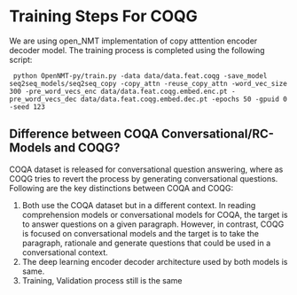 # Training Steps For COQG
We are using open_NMT implementation of copy atttention encoder decoder model. The training process is completed using the following script:
```
 python OpenNMT-py/train.py -data data/data.feat.coqg -save_model seq2seq_models/seq2seq_copy -copy_attn -reuse_copy_attn -word_vec_size 300 -pre_word_vecs_enc data/data.feat.coqg.embed.enc.pt -pre_word_vecs_dec data/data.feat.coqg.embed.dec.pt -epochs 50 -gpuid 0 -seed 123

```

## Difference between COQA Conversational/RC-Models and COQG?
COQA dataset is released for conversational question answering, where as COQG tries to revert the process by generating conversational questions. Following are the key distinctions between COQA and COQG:
1. Both use the COQA dataset but in a different context. In reading comprehension models or conversational models for COQA, the target is to answer questions on a given paragraph. However, in contrast, COQG is focused on conversational models and the target is to take the paragraph, rationale and generate questions that could be used in a conversational context.
2. The deep learning encoder decoder architecture used by both models is same.
3. Training, Validation process still is the same
